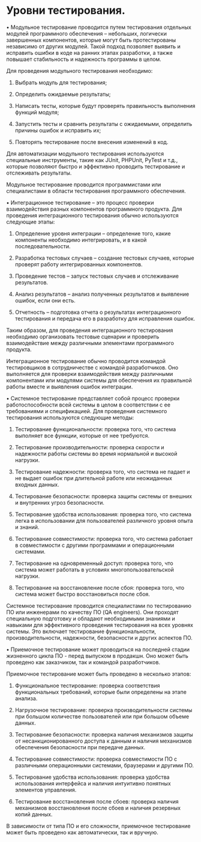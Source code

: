 # Уровни тестирования.

• Модульное тестирование проводится путем тестирования отдельных модулей программного обеспечения – небольших, логически завершенных компонентов, которые могут быть протестированы независимо от других модулей. Такой подход позволяет выявить и исправить ошибки в коде на ранних этапах разработки, а также повышает стабильность и надежность программы в целом.

Для проведения модульного тестирования необходимо:

1. Выбрать модуль для тестирования;

2. Определить ожидаемые результаты;

3. Написать тесты, которые будут проверять правильность выполнения функций модуля;

4. Запустить тесты и сравнить результаты с ожидаемыми, определить причины ошибок и исправить их;

5. Повторять тестирование после внесения изменений в код.

Для автоматизации модульного тестирования используются специальные инструменты, такие как JUnit, PHPUnit, PyTest и т.д., которые позволяют быстро и эффективно проводить тестирование и отслеживать результаты.

Модульное тестирование проводится программистами или специалистами в области тестирования программного обеспечения. 

• Интеграционное тестирование – это процесс проверки взаимодействия разных компонентов программного продукта. Для проведения интеграционного тестирования обычно используются следующие этапы:

1. Определение уровня интеграции – определение того, какие компоненты необходимо интегрировать, и в какой последовательности.

2. Разработка тестовых случаев – создание тестовых случаев, которые проверят работу интегрированных компонентов.

3. Проведение тестов – запуск тестовых случаев и отслеживание результатов.

4. Анализ результатов – анализ полученных результатов и выявление ошибок, если они есть.

5. Отчетность – подготовка отчета о результатах интеграционного тестирования и передача его в разработку для исправления ошибок.

Таким образом, для проведения интеграционного тестирования необходимо организовать тестовые сценарии и проверить взаимодействие между различными элементами программного продукта.

Интеграционное тестирование обычно проводится командой тестировщиков в сотрудничестве с командой разработчиков. Оно выполняется для проверки взаимодействия между различными компонентами или модулями системы для обеспечения их правильной работы вместе и выявления ошибок интеграции.

• Системное тестирование представляет собой процесс проверки работоспособности всей системы в целом в соответствии с ее требованиями и спецификацией. Для проведения системного тестирования используются следующие методы:

1. Тестирование функциональности: проверка того, что система выполняет все функции, которые от нее требуются.

2. Тестирование производительности: проверка скорости и надежности работы системы во время нормальной и высокой нагрузки.

3. Тестирование надежности: проверка того, что система не падает и не выдает ошибок при длительной работе или неожиданных входных данных.

4. Тестирование безопасности: проверка защиты системы от внешних и внутренних угроз безопасности.

5. Тестирование удобства использования: проверка того, что система легка в использовании для пользователей различного уровня опыта и знаний.

6. Тестирование совместимости: проверка того, что система работает в совместимости с другими программами и операционными системами.

7. Тестирование на одновременный доступ: проверка того, что система может работать в условиях многопользовательской нагрузки.

8. Тестирование на восстановление после сбоя: проверка того, что система может быстро восстановиться после сбоя.

Системное тестирование проводится специалистами по тестированию ПО или инженерами по качеству ПО (QA engineers). Они проходят специальную подготовку и обладают необходимыми знаниями и навыками для эффективного проведения тестирования на всех уровнях системы. Это включает тестирование функциональности, производительности, надежности, безопасности и других аспектов ПО.

• Приемочное тестирование может проводиться на последней стадии жизненного цикла ПО - перед выпуском в продакшн. Оно может быть проведено как заказчиком, так и командой разработчиков. 

Приемочное тестирование может быть проведено в несколько этапов:

1. Функциональное тестирование: проверка соответствия функциональных требований, которые были определены на этапе анализа.

2. Нагрузочное тестирование: проверка производительности системы при большом количестве пользователей или при большом объеме данных.

3. Тестирование безопасности: проверка наличия механизмов защиты от несанкционированного доступа к данным и наличия механизмов обеспечения безопасности при передаче данных.

4. Тестирование совместимости: проверка совместимости ПО с различными операционными системами, браузерами и другими ПО.

5. Тестирование удобства использования: проверка удобства использования интерфейса и наличия интуитивно понятных элементов управления.

6. Тестирование восстановления после сбоев: проверка наличия механизмов восстановления после сбоев и наличия резервных копий данных.

В зависимости от типа ПО и его сложности, приемочное тестирование может быть проведено как автоматически, так и вручную.